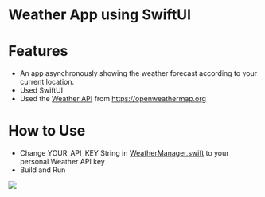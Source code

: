 # Weather App using SwiftUI

# Features
- An app asynchronously showing the weather forecast according to your current location.
- Used SwiftUI
- Used the  [Weather API](http://https://openweathermap.org/ "Weather API") from https://openweathermap.org

# How to Use
- Change YOUR_API_KEY String in  [WeatherManager.swift](http://https://github.com/TheHabibi/swiftui-weather-app/blob/main/Weather%20SwiftUI/Weather%20SwiftUI/Managers/WeatherManager.swift "WeatherManager.swift") to your personal Weather API key
- Build and Run
 

![](https://i.ibb.co/wcqYCwS/Untitled-2.png)
